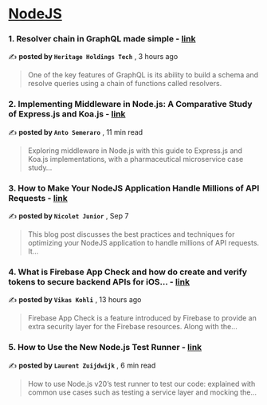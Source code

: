 
<h1><a href=https://medium.com/tag/nodejs/recommended target="_blank" rel="noopener noreferrer">NodeJS</a></h1>
<h3>1. Resolver chain in GraphQL made simple - <a href=https://medium.com/@heritage.tech/resolver-chain-in-graphql-made-simple-b4e67043926f?source=tag_recommended_feed---------0-84----------nodejs----------4bbbc532_a1f3_46c6_88e0_f5bbda4dee86------- target="_blank" rel="noopener noreferrer">link</a></h3>

✍️ **posted by `Heritage Holdings Tech`** <date> , 3 hours ago</date>

<blockquote>One of the key features of GraphQL is its ability to build a schema and resolve queries using a chain of functions called resolvers.</blockquote>

<h3>2. Implementing Middleware in Node.js: A Comparative Study of Express.js and Koa.js - <a href=https://medium.com/bitsrc/implementing-middleware-in-node-js-a-comparative-study-of-express-js-and-koa-js-a93f2ebd867c?source=tag_recommended_feed---------1-107----------nodejs----------4bbbc532_a1f3_46c6_88e0_f5bbda4dee86------- target="_blank" rel="noopener noreferrer">link</a></h3>

✍️ **posted by `Anto Semeraro`** <date> , 11 min read</date>

<blockquote>Exploring middleware in Node.js with this guide to Express.js and Koa.js implementations, with a pharmaceutical microservice case study…</blockquote>

<h3>3. How to Make Your NodeJS Application Handle Millions of API Requests - <a href=https://medium.com/stackademic/how-to-make-your-nodejs-application-handle-millions-of-api-requests-fc4f1c031e58?source=tag_recommended_feed---------2-85----------nodejs----------4bbbc532_a1f3_46c6_88e0_f5bbda4dee86------- target="_blank" rel="noopener noreferrer">link</a></h3>

✍️ **posted by `Nicolet Junior`** <date> , Sep 7</date>

<blockquote>This blog post discusses the best practices and techniques for optimizing your NodeJS application to handle millions of API requests. It…</blockquote>

<h3>4. What is Firebase App Check and how do create and verify tokens to secure backend APIs for iOS… - <a href=https://medium.com/@imvikaskohli/what-is-firebase-app-check-and-how-do-create-and-verify-tokens-to-secure-backend-apis-for-ios-65d8d6176367?source=tag_recommended_feed---------3-84----------nodejs----------4bbbc532_a1f3_46c6_88e0_f5bbda4dee86------- target="_blank" rel="noopener noreferrer">link</a></h3>

✍️ **posted by `Vikas Kohli`** <date> , 13 hours ago</date>

<blockquote>Firebase App Check is a feature introduced by Firebase to provide an extra security layer for the Firebase resources. Along with the…</blockquote>

<h3>5. How to Use the New Node.js Test Runner - <a href=https://medium.com/bitsrc/how-to-use-the-new-node-js-test-runner-3a347289732?source=tag_recommended_feed---------4-107----------nodejs----------4bbbc532_a1f3_46c6_88e0_f5bbda4dee86------- target="_blank" rel="noopener noreferrer">link</a></h3>

✍️ **posted by `Laurent Zuijdwijk`** <date> , 6 min read</date>

<blockquote>How to use Node.js v20’s test runner to test our code: explained with common use cases such as testing a service layer and mocking the…</blockquote>

